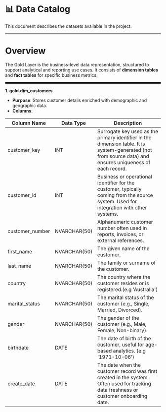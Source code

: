 # 📊 Data Catalog

This document describes the datasets available in the project.

---

# Overview
The Gold Layer is the business-level data representation, structured to support analytical and reporting use cases. It consists of **dimension tables**
and **fact tables** for specific business metrics.

<hr style="border: 2px solid black;" />

**1. gold.dim_customers**
 - **Purpose**: Stores customer details enriched with demographic and geographic data.
 - **Columns**:

| Column Name    | Data Type | Description |
|----------------|-----------|-------------|
| customer_key   | INT       | Surrogate key used as the primary identifier in the dimension table. It is system-generated (not from source data) and ensures uniqueness of each record. |
| customer_id    | INT       | Business or operational identifier for the customer, typically coming from the source system. Used for integration with other systems. |
| customer_number| NVARCHAR(50)   | Alphanumeric customer number often used in reports, invoices, or external references. |
| first_name     | NVARCHAR(50)   | The given name of the customer. |
| last_name      | NVARCHAR(50)   | The family or surname of the customer. |
| country        | NVARCHAR(50)   | The country where the customer resides or is registered.(e.g 'Australia') |
| marital_status | NVARCHAR(50)   | The marital status of the customer (e.g., Single, Married, Divorced). |
| gender         | NVARCHAR(50)   | The gender of the customer (e.g., Male, Female, Non-binary). |
| birthdate      | DATE      | The date of birth of the customer, useful for age-based analytics. (e.g '1971-10-06')|
| create_date    | DATE      | The date when the customer record was first created in the system. Often used for tracking data freshness or customer onboarding date. |

